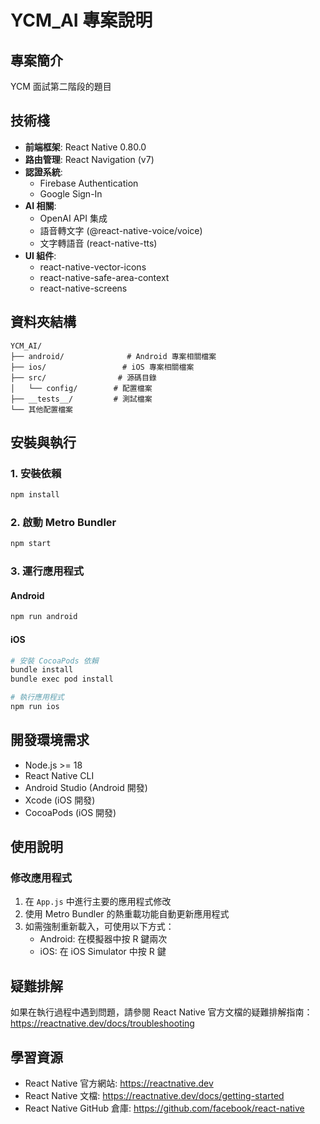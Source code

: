 # YCM_AI 專案說明

## 專案簡介
YCM 面試第二階段的題目

## 技術棧
- **前端框架**: React Native 0.80.0
- **路由管理**: React Navigation (v7)
- **認證系統**: 
  - Firebase Authentication
  - Google Sign-In
- **AI 相關**:
  - OpenAI API 集成
  - 語音轉文字 (@react-native-voice/voice)
  - 文字轉語音 (react-native-tts)
- **UI 組件**:
  - react-native-vector-icons
  - react-native-safe-area-context
  - react-native-screens

## 資料夾結構
```
YCM_AI/
├── android/              # Android 專案相關檔案
├── ios/                 # iOS 專案相關檔案
├── src/                # 源碼目錄
│   └── config/        # 配置檔案
├── __tests__/         # 測試檔案
└── 其他配置檔案
```

## 安裝與執行

### 1. 安裝依賴
```bash
npm install
```

### 2. 啟動 Metro Bundler
```bash
npm start
```

### 3. 運行應用程式

#### Android
```bash
npm run android
```

#### iOS
```bash
# 安裝 CocoaPods 依賴
bundle install
bundle exec pod install

# 執行應用程式
npm run ios
```

## 開發環境需求
- Node.js >= 18
- React Native CLI
- Android Studio (Android 開發)
- Xcode (iOS 開發)
- CocoaPods (iOS 開發)

## 使用說明

### 修改應用程式
1. 在 `App.js` 中進行主要的應用程式修改
2. 使用 Metro Bundler 的熱重載功能自動更新應用程式
3. 如需強制重新載入，可使用以下方式：
   - Android: 在模擬器中按 R 鍵兩次
   - iOS: 在 iOS Simulator 中按 R 鍵

## 疑難排解
如果在執行過程中遇到問題，請參閱 React Native 官方文檔的疑難排解指南：
https://reactnative.dev/docs/troubleshooting

## 學習資源
- React Native 官方網站: https://reactnative.dev
- React Native 文檔: https://reactnative.dev/docs/getting-started
- React Native GitHub 倉庫: https://github.com/facebook/react-native
